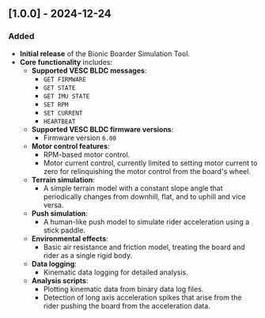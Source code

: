 ## [1.0.0] - 2024-12-24

### Added
- **Initial release** of the Bionic Boarder Simulation Tool.
- **Core functionality** includes:
  - **Supported VESC BLDC messages**:
    - `GET FIRMWARE`
    - `GET STATE`
    - `GET IMU STATE`
    - `SET RPM`
    - `SET CURRENT`
    - `HEARTBEAT`
  - **Supported VESC BLDC firmware versions**:
    - Firmware version `6.00`
  - **Motor control features**:
    - RPM-based motor control.
    - Motor current control, currently limited to setting motor current to zero for relinquishing the motor control from the board's wheel.
  - **Terrain simulation**:
    - A simple terrain model with a constant slope angle that periodically changes from downhill, flat, and to uphill and vice versa.
  - **Push simulation**:
    - A human-like push model to simulate rider acceleration using a stick paddle.
  - **Environmental effects**:
    - Basic air resistance and friction model, treating the board and rider as a single rigid body.
  - **Data logging**:
    - Kinematic data logging for detailed analysis.
  - **Analysis scripts**:
    - Plotting kinematic data from binary data log files.
    - Detection of long axis acceleration spikes that arise from the rider pushing the board from the acceleration data.